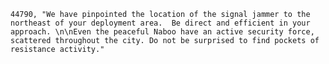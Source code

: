 ﻿```text
44790, "We have pinpointed the location of the signal jammer to the northeast of your deployment area.  Be direct and efficient in your approach. \n\nEven the peaceful Naboo have an active security force, scattered throughout the city. Do not be surprised to find pockets of resistance activity."
```